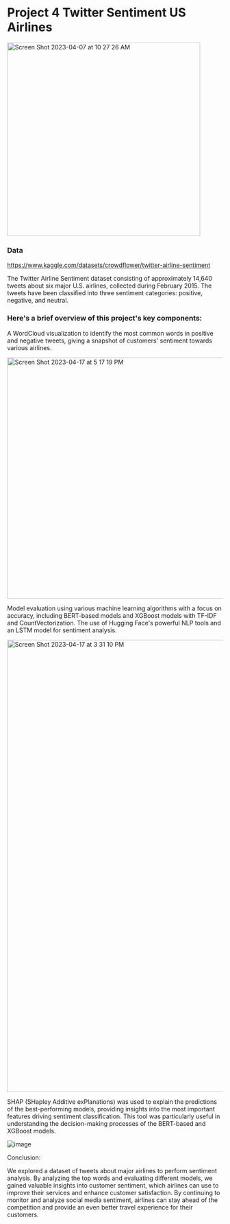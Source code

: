 # Project 4 Twitter Sentiment US Airlines

<img width="451" alt="Screen Shot 2023-04-07 at 10 27 26 AM" src="https://user-images.githubusercontent.com/44559346/230625618-13316618-fcf1-4b9b-b59d-83103c447bd0.png">


### Data

https://www.kaggle.com/datasets/crowdflower/twitter-airline-sentiment

The Twitter Airline Sentiment dataset consisting of approximately 14,640 tweets about six major U.S. airlines, collected during February 2015. The tweets have been classified into three sentiment categories: positive, negative, and neutral.

### Here's a brief overview of this project's key components:

A WordCloud visualization to identify the most common words in positive and negative tweets, giving a snapshot of customers' sentiment towards various airlines.


<img width="562" alt="Screen Shot 2023-04-17 at 5 17 19 PM" src="https://user-images.githubusercontent.com/44559346/232613039-6b32f2a7-fb77-42e4-9f8a-a07ef01ae973.png">




Model evaluation using various machine learning algorithms with a focus on accuracy, including BERT-based models and XGBoost models with TF-IDF and CountVectorization. The use of Hugging Face's powerful NLP tools and an LSTM model for sentiment analysis.


<img width="1054" alt="Screen Shot 2023-04-17 at 3 31 10 PM" src="https://user-images.githubusercontent.com/44559346/232613132-d93daec7-875c-4269-b55f-45e9926edaa2.png">



SHAP (SHapley Additive exPlanations) was used to explain the predictions of the best-performing models, providing insights into the most important features driving sentiment classification. This tool was particularly useful in understanding the decision-making processes of the BERT-based and XGBoost models.

![image](https://user-images.githubusercontent.com/44559346/232613784-be638bdf-8e47-466c-8540-9dbc69de9982.png)

Conclusion:

We explored a dataset of tweets about major airlines to perform sentiment analysis. By analyzing the top words and evaluating different models, we gained valuable insights into customer sentiment, which airlines can use to improve their services and enhance customer satisfaction. By continuing to monitor and analyze social media sentiment, airlines can stay ahead of the competition and provide an even better travel experience for their customers.

